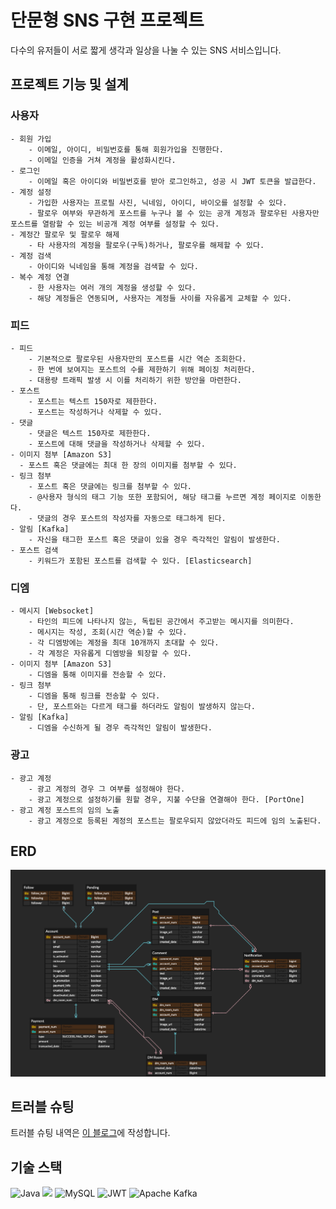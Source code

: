 # 단문형 SNS 구현 프로젝트 

다수의 유저들이 서로 짧게 생각과 일상을 나눌 수 있는 SNS 서비스입니다. 

## 프로젝트 기능 및 설계 

### 사용자
    - 회원 가입 
        - 이메일, 아이디, 비밀번호를 통해 회원가입을 진행한다. 
        - 이메일 인증을 거쳐 계정을 활성화시킨다. 
    - 로그인 
        - 이메일 혹은 아이디와 비밀번호를 받아 로그인하고, 성공 시 JWT 토큰을 발급한다.
    - 계정 설정 
        - 가입한 사용자는 프로필 사진, 닉네임, 아이디, 바이오를 설정할 수 있다. 
        - 팔로우 여부와 무관하게 포스트를 누구나 볼 수 있는 공개 계정과 팔로우된 사용자만 포스트를 열람할 수 있는 비공개 계정 여부를 설정할 수 있다. 
    - 계정간 팔로우 및 팔로우 해제
        - 타 사용자의 계정을 팔로우(구독)하거나, 팔로우를 해제할 수 있다. 
    - 계정 검색 
        - 아이디와 닉네임을 통해 계정을 검색할 수 있다. 
    - 복수 계정 연결
        - 한 사용자는 여러 개의 계정을 생성할 수 있다.
        - 해당 계정들은 연동되며, 사용자는 계정들 사이를 자유롭게 교체할 수 있다. 
### 피드
    - 피드
        - 기본적으로 팔로우된 사용자만의 포스트를 시간 역순 조회한다.
        - 한 번에 보여지는 포스트의 수를 제한하기 위해 페이징 처리한다.
        - 대용량 트래픽 발생 시 이를 처리하기 위한 방안을 마련한다. 
    - 포스트 
        - 포스트는 텍스트 150자로 제한한다. 
        - 포스트는 작성하거나 삭제할 수 있다.
    - 댓글
        - 댓글은 텍스트 150자로 제한한다. 
        - 포스트에 대해 댓글을 작성하거나 삭제할 수 있다. 
    - 이미지 첨부 [Amazon S3]
      - 포스트 혹은 댓글에는 최대 한 장의 이미지를 첨부할 수 있다.
    - 링크 첨부
        - 포스트 혹은 댓글에는 링크를 첨부할 수 있다.
        - @사용자 형식의 태그 기능 또한 포함되어, 해당 태그를 누르면 계정 페이지로 이동한다.
        - 댓글의 경우 포스트의 작성자를 자동으로 태그하게 된다. 
    - 알림 [Kafka]
        - 자신을 태그한 포스트 혹은 댓글이 있을 경우 즉각적인 알림이 발생한다. 
    - 포스트 검색 
        - 키워드가 포함된 포스트를 검색할 수 있다. [Elasticsearch]
### 디엠
    - 메시지 [Websocket]
        - 타인의 피드에 나타나지 않는, 독립된 공간에서 주고받는 메시지를 의미한다.
        - 메시지는 작성, 조회(시간 역순)할 수 있다. 
        - 각 디엠방에는 계정을 최대 10개까지 초대할 수 있다.
        - 각 계정은 자유롭게 디엠방을 퇴장할 수 있다. 
    - 이미지 첨부 [Amazon S3]
        - 디엠을 통해 이미지를 전송할 수 있다. 
    - 링크 첨부
        - 디엠을 통해 링크를 전송할 수 있다. 
        - 단, 포스트와는 다르게 태그를 하더라도 알림이 발생하지 않는다.
    - 알림 [Kafka]
        - 디엠을 수신하게 될 경우 즉각적인 알림이 발생한다. 
### 광고
    - 광고 계정
        - 광고 계정의 경우 그 여부를 설정해야 한다. 
        - 광고 계정으로 설정하기를 원할 경우, 지불 수단을 연결해야 한다. [PortOne]
    - 광고 계정 포스트의 임의 노출 
        - 광고 계정으로 등록된 계정의 포스트는 팔로우되지 않았더라도 피드에 임의 노출된다. 

## ERD
![sns.png](doc%2Fsns.png)

## 트러블 슈팅
트러블 슈팅 내역은 [이 블로그](velog.io/@ofgongmu)에 작성합니다. 

## 기술 스택

![Java](https://img.shields.io/badge/java-%23ED8B00.svg?style=for-the-badge&logo=openjdk&logoColor=white)
<img src="https://img.shields.io/badge/springboot-6DB33F?style=for-the-badge&logo=springboot&logoColor=white">
![MySQL](https://img.shields.io/badge/mysql-%2300f.svg?style=for-the-badge&logo=mysql&logoColor=white)
![JWT](https://img.shields.io/badge/JWT-black?style=for-the-badge&logo=JSON%20web%20tokens)
![Apache Kafka](https://img.shields.io/badge/Apache%20Kafka-000?style=for-the-badge&logo=apachekafka)